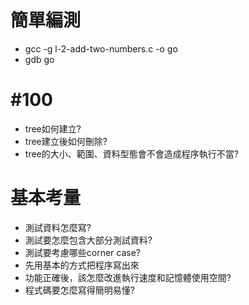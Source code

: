 # 簡單編測
- gcc -g l-2-add-two-numbers.c -o go
- gdb go

# #100
- tree如何建立?
- tree建立後如何刪除?
- tree的大小、範圍、資料型態會不會造成程序執行不當?

# 基本考量
- 測試資料怎麼寫?
- 測試要怎麼包含大部分測試資料?
- 測試要考慮哪些corner case?
- 先用基本的方式把程序寫出來
- 功能正確後，該怎麼改進執行速度和記憶體使用空間?
- 程式碼要怎麼寫得簡明易懂?


